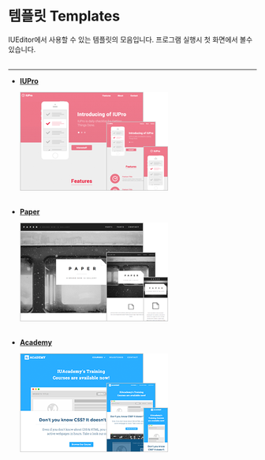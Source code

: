 # 템플릿 Templates

IUEditor에서 사용할 수 있는 템플릿의 모음입니다. 프로그램 실행시 첫 화면에서 볼수있습니다.
<br /><br />

*****

* __[IUPro](http://iupro.iueditor.org)__ 

    ![IUPro](../img/templates/iupro.png)
<br /><br />

* __[Paper](http://paper.iueditor.org)__

    ![Paper](../img/templates/paper.png)
<br /><br />

* __[Academy](http://iuacademy.iueditor.org/index.html)__ 

    ![Academy](../img/templates/academy.png)
<br /><br />

